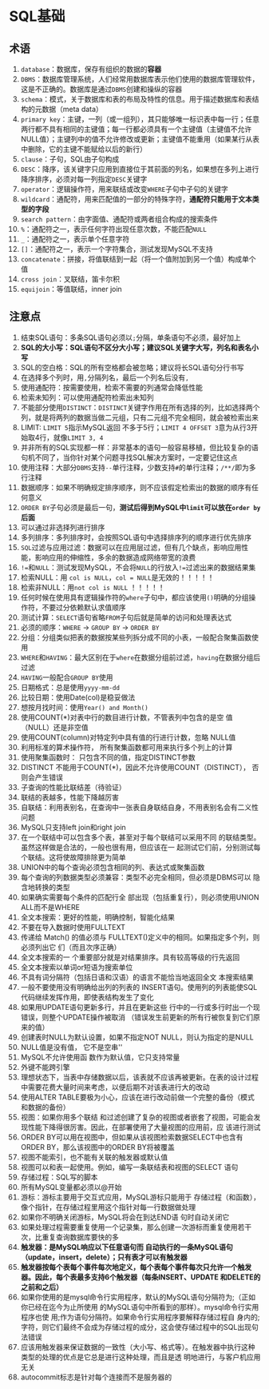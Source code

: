 # SQL基础

## 术语

1. `database`：数据库，保存有组织的数据的**容器**
2. `DBMS`：数据库管理系统，人们经常用数据库表示他们使用的数据库管理软件，这是不正确的。数据库是通过`DBMS`创建和操纵的容器
3. `schema`：模式，关于数据库和表的布局及特性的信息。用于描述数据库和表结构的元数据（meta data）
4. `primary key`：主键，一列（或一组列），其只能够唯一标识表中每一行；任意两行都不具有相同的主键值；每一行都必须具有一个主键值（主键值不允许NULL值）；主键列中的值不允许修改或更新；主键值不能重用（如果某行从表中删除，它的主键不能赋给以后的新行）
5. `clause`：子句，SQL由子句构成
6. `DESC`：降序，该关键字只应用到直接位于其前面的列名，如果想在多列上进行降序排序，必须对每一列指定`DESC`关键字
7. `operator`：逻辑操作符，用来联结或改变`WHERE`子句中子句的关键字
8. `wildcard`：通配符，用来匹配值的一部分的特殊字符，**通配符只能用于文本类型的字段**
9. `search pattern`：由字面值、通配符或两者组合构成的搜索条件
10. `%`：通配符之一，表示任何字符出现任意次数，不能匹配`NULL`
11. `_`：通配符之一，表示单个任意字符
12. `[]`：通配符之一，表示一个字符集合，测试发现MySQL不支持
13. `concatenate`：拼接，将值联结到一起（将一个值附加到另一个值）构成单个值
14. `cross join`：叉联结，笛卡尔积
15. `equijoin`：等值联结，inner join

## 注意点

1. 结束SQL语句：多条SQL语句必须以`;`分隔，单条语句不必须，最好加上
2. **SQL的大小写：SQL语句不区分大小写；建议SQL关键字大写，列名和表名小写**
3. SQL的空白格：SQL的所有空格都会被忽略；建议将长SQL语句分行书写
4. 在选择多个列时，用`,`分隔列名，最后一个列名后没有`,`
5. 使用通配符：按需要使用，检索不需要的列通常会降低性能
6. 检索未知列：可以使用通配符检索出未知列
7. 不能部分使用`DISTINCT`：`DISTINCT`关键字作用在所有选择的列，比如选择两个列，就是将两列的数据当做二元组，只有二元组不完全相同，就会被检索出来
8. LIMIT: `LIMIT 5`指示MySQL返回 不多于5行；`LIMIT 4 OFFSET 3`意为从行3开始取4行，就像`LIMIT 3, 4`
9. 并非所有的SQL实现都一样：非常基本的语句一般容易移植，但比较复杂的语句机不同了，当你针对某个问题寻找SQL解决方案时，一定要记住这点
10. 使用注释：大部分`DBMS`支持`--`单行注释，少数支持`#`的单行注释；`/**/`即为多行注释
11. 数据顺序：如果不明确规定排序顺序，则不应该假定检索出的数据的顺序有任何意义
12. `ORDER BY`子句必须是最后一句，**测试后得到MySQL中`limit`可以放在`order by`后面**
13. 可以通过非选择列进行排序
14. 多列排序：多列排序时，会按照SQL语句中选择排序列的顺序进行优先排序
15. `SQL`过滤与应用过滤：数据可以在应用层过滤，但有几个缺点，影响应用性能，影响应用的伸缩性，多余的数据造成网络带宽的浪费
16. `!=`和`NULL`：测试发现MySQL，不会将`NULL`的行放入`!=`过滤出来的数据结果集
17. 检索NULL：用 `col is NULL`，`col = NULL`是无效的！！！！！
18. 检索非NULL：用`not col is NULL` ！！！！！
19. 任何时候在使用具有逻辑操作符的`where`子句中，都应该使用`()`明确的分组操作符，不要过分依赖默认求值顺序
20. 测试计算：`SELECT`语句省略`FROM`子句后就是简单的访问和处理表达式
21. 必须的顺序：`WHERE` -> `GROUP BY` -> `ORDER BY`
22. 分组：分组类似把表的数据按某些列拆分成不同的小表，一般配合聚集函数使用
23. `WHERE`和`HAVING`：最大区别在于`where`在数据分组前过滤，`having`在数据分组后过滤
24. `HAVING`一般配合`GROUP BY`使用
25. 日期格式：总是使用`yyyy-mm-dd`
26. 比较日期：使用Date(col)是稳妥做法
27. 想按月找时间：使用`Year() and Month()`
28. 使用COUNT(*)对表中行的数目进行计数，不管表列中包含的是空 值（NULL）还是非空值
29. 使用COUNT(column)对特定列中具有值的行进行计数，忽略 NULL值
30. 利用标准的算术操作符， 所有聚集函数都可用来执行多个列上的计算
31. 使用聚集函数时： 只包含不同的值，指定DISTINCT参数
32. DISTINCT 不能用于COUNT(*)，因此不允许使用COUNT（DISTINCT）， 否则会产生错误
33. 子查询的性能比联结差（待验证）
34. 联结的表越多，性能下降越厉害
35. 自联结：利用表别名，在查询中一张表自身联结自身，不用表别名会有二义性问题
36. MySQL只支持left join和right join
37. 在一个联结中可以包含多个表，甚至对于每个联结可以采用不同 的联结类型。虽然这样做是合法的，一般也很有用，但应该在一 起测试它们前，分别测试每个联结。这将使故障排除更为简单
38. UNION中的每个查询必须包含相同的列、表达式或聚集函数
39. 每个查询的列数据类型必须兼容：类型不必完全相同，但必须是DBMS可以 隐含地转换的类型
40. 如果确实需要每个条件的匹配行全 部出现（包括重复行），则必须使用UNION ALL而不是WHERE
41. 全文本搜索：更好的性能，明确控制，智能化结果
42. 不要在导入数据时使用FULLTEXT
43. 传递给 Match() 的值必须与 FULLTEXT()定义中的相同。如果指定多个列，则必须列出它 们（而且次序正确）
44. 全文本搜索的一 个重要部分就是对结果排序。具有较高等级的行先返回
45. 全文本搜索以单词or短语为搜索单位
46. 不具有词分隔符（包括日语和汉语）的语言不能恰当地返回全文 本搜索结果
47. 一般不要使用没有明确给出列的列表的 INSERT语句。使用列的列表能使SQL代码继续发挥作用，即使表结构发生了变化
48. 如果用UPDATE语句更新多行，并且在更新这些 行中的一行或多行时出一个现错误，则整个UPDATE操作被取消 （错误发生前更新的所有行被恢复到它们原来的值）
49. 创建表时NULL为默认设置，如果不指定NOT NULL，则认为指定的是NULL
50. NULL值是没有值， 它不是空串''
51. MySQL不允许使用函 数作为默认值，它只支持常量
52. 外键不能跨引擎
53. 理想状态下，当表中存储数据以后，该表就不应该再被更新。在表的设计过程中需要花费大量时间来考虑，以便后期不对该表进行大的改动
54. 使用ALTER TABLE要极为小心，应该在进行改动前做一个完整的备份（模式和数据的备份）
55. 视图：如果你用多个联结 和过滤创建了复杂的视图或者嵌套了视图，可能会发现性能下降得很厉害。因此，在部署使用了大量视图的应用前，应 该进行测试
56. ORDER BY可以用在视图中，但如果从该视图检索数据SELECT中也含有ORDER BY，那么该视图中的ORDER BY将被覆盖
57. 视图不能索引，也不能有关联的触发器或默认值
58. 视图可以和表一起使用。例如，编写一条联结表和视图的SELECT 语句
59. 存储过程：SQL写的脚本
60. 所有MySQL变量都必须以@开始
61. 游标：游标主要用于交互式应用，MySQL游标只能用于 存储过程（和函数），像个指针，在存储过程里用这个指针对每一行数据做处理
62. 如果你不明确关闭游标，MySQL将会在到达END语 句时自动关闭它
63. 如果处理过程需要重复使用一个记录集，那么创建一次游标而重复使用若干次，比重复查询数据库要快的多
64. **触发器：是MySQL响应以下任意语句而 自动执行的一条MySQL语句（update，insert，delete）；只有表才可以有触发器**
65. **触发器按每个表每个事件每次地定义，每个表每个事件每次只允许一个触发器。因此，每个表最多支持6个触发器（每条INSERT、UPDATE 和DELETE的之前和之后）**
66. 如果你使用的是mysql命令行实用程序，默认的MySQL语句分隔符为;（正如你已经在迄今为止所使用 的MySQL语句中所看到的那样）。mysql命令行实用程序也使 用;作为语句分隔符。如果命令行实用程序要解释存储过程自 身内的;字符，则它们最终不会成为存储过程的成分，这会使存储过程中的SQL出现句法错误
67. 应该用触发器来保证数据的一致性（大小写、格式等）。在触发器中执行这种类型的处理的优点是它总是进行这种处理，而且是透 明地进行，与客户机应用无关
68. autocommit标志是针对每个连接而不是服务器的

